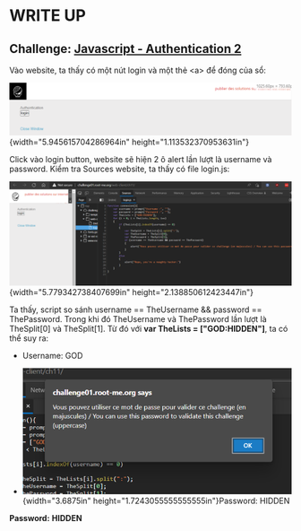 # WRITE UP

## Challenge: [Javascript - Authentication 2](https://www.root-me.org/en/Challenges/Web-Client/Javascript-Authentication-2)

Vào website, ta thấy có một nút login và một thẻ \<a\> để đóng của sổ:

![Rectangle Description automatically generated with medium confidence](./media/image1.png){width="5.945615704286964in" height="1.113532370953631in"}

Click vào login button, website sẽ hiện 2 ô alert lần lượt là username và password. Kiểm tra Sources website, ta thấy có file login.js:

![Text Description automatically generated](./media/image2.png){width="5.779342738407699in" height="2.138850612423447in"}

Ta thấy, script so sánh username == TheUsername && password == ThePassword. Trong khi đó TheUsername và ThePassword lần lượt là TheSplit\[0\] và TheSplit\[1\]. Từ đó với **var TheLists = \[\"GOD:HIDDEN\"\]**, ta có thể suy ra:

-   Username: GOD

-   ![](./media/image3.png){width="3.6875in" height="1.7243055555555555in"}Password: HIDDEN

**Password:** **HIDDEN**
